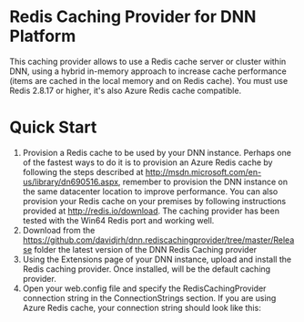 Redis Caching Provider for DNN Platform
========================

This caching provider allows to use a Redis cache server or cluster within DNN, using a hybrid in-memory approach to increase cache performance (items are cached in the local memory and on Redis cache). You must use Redis 2.8.17 or higher, it's also Azure Redis cache compatible. 

Quick Start
============
1) Provision a Redis cache to be used by your DNN instance. Perhaps one of the fastest ways to do it is to provision an Azure Redis cache by following the steps described at http://msdn.microsoft.com/en-us/library/dn690516.aspx, remember to provision the DNN instance on the same datacenter location to improve performance. You can also provision your Redis cache on your premises by following instructions provided at http://redis.io/download. The caching provider has been tested with the Win64 Redis port and working well.
2) Download from the https://github.com/davidjrh/dnn.rediscachingprovider/tree/master/Release folder the latest version of the DNN Redis Caching provider
3) Using the Extensions page of your DNN instance, upload and install the Redis caching provider. Once installed, will be the default caching provider. 
4) Open your web.config file and specify the RedisCachingProvider connection string in the ConnectionStrings section. If you are using Azure Redis cache, your connection string should look like this:
  <connectionStrings>
    <add name="RedisCachingProvider" connectionString="mycache.redis.cache.windows.net,password={base64password},ssl=True"  providerName="DotNetNuke.Providers.RedisCachingProvider" />
  </connectionStrings>

